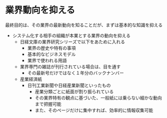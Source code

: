 # 業界動向を抑える

最終目的は、その業界の最新動向を知ることだが、まずは基本的な知識を抑える

* システム化する相手の組織が本業とする業界の動向を抑える
    * 日経文庫の業界研究シリーズで以下をあために入れる
        * 業界の歴史や特有の事項
        * 基本的なビジネスモデル
        * 業界で使われる用語
    * 業界専門の雑誌が刊行されている場合は、目を通す
        * その最新号だけではなく１年分のバックナンバー
    * 産業経済紙
        * 日刊工業新聞や日経産業新聞といったもの
            * 産業分類ごとに紙面が割り振られている
            * その業界特有の観点に基づいた、一般紙には乗らない細かな動向まで把握可能
            * また、そのページだけに集中すれば、効率的に情報収集可能
